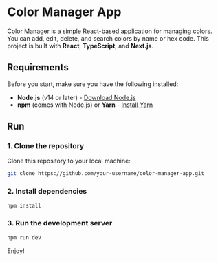 # Color Manager App

Color Manager is a simple React-based application for managing colors. You can add, edit, delete, and search colors by name or hex code. This project is built with **React**, **TypeScript**, and **Next.js**.

## Requirements

Before you start, make sure you have the following installed:

- **Node.js** (v14 or later) - [Download Node.js](https://nodejs.org/)
- **npm** (comes with Node.js) or **Yarn** - [Install Yarn](https://classic.yarnpkg.com/en/docs/install/)

## Run

### 1. Clone the repository

Clone this repository to your local machine:

```bash
git clone https://github.com/your-username/color-manager-app.git
```

### 2. Install dependencies

```bash
npm install
```

### 3. Run the development server

```bash
npm run dev
```

Enjoy!
